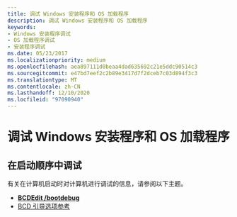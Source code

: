 ```yaml
---
title: 调试 Windows 安装程序和 OS 加载程序
description: 调试 Windows 安装程序和 OS 加载程序
keywords:
- Windows 安装程序调试
- OS 加载程序调试
- 安装程序调试
ms.date: 05/23/2017
ms.localizationpriority: medium
ms.openlocfilehash: aea897111d0beaa4dad635692c21e5ddc90514c3
ms.sourcegitcommit: e47bd7eef2c2b89e3417d7f2dceb7c03d894f3c3
ms.translationtype: MT
ms.contentlocale: zh-CN
ms.lasthandoff: 12/10/2020
ms.locfileid: "97090940"
---
```

# <a name="debugging-windows-setup-and-the-os-loader"></a>调试 Windows 安装程序和 OS 加载程序


## <a name="span-iddebugging_during_the_boot_sequencespanspan-iddebugging_during_the_boot_sequencespanspan-iddebugging_during_the_boot_sequencespandebugging-during-the-boot-sequence"></a><span id="Debugging_During_the_Boot_Sequence"></span><span id="debugging_during_the_boot_sequence"></span><span id="DEBUGGING_DURING_THE_BOOT_SEQUENCE"></span>在启动顺序中调试


有关在计算机启动时对计算机进行调试的信息，请参阅以下主题。

-   [**BCDEdit /bootdebug**](../devtest/bcdedit--bootdebug.md)
-   [BCD 引导选项参考](/windows-hardware/drivers/devtest/bcd-boot-options-reference)

 


